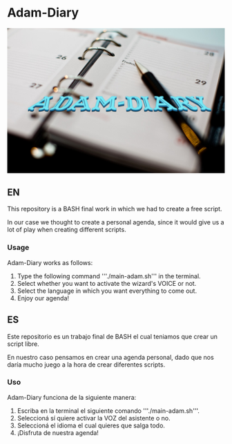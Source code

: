 # Adam-Diary

![Adam-Diary](./doc/imgAdam.png)

## EN

This repository is a BASH final work in which we had to create a free script.

In our case we thought to create a personal agenda, since it would give us a lot of play when creating different scripts.

### Usage

Adam-Diary works as follows:

1. Type the following command '''./main-adam.sh''' in the terminal.
2. Select whether you want to activate the wizard's VOICE or not.
3. Select the language in which you want everything to come out.
4. Enjoy our agenda!


## ES

Este repositorio es un trabajo final de BASH el cual teniamos que crear un script libre.

En nuestro caso pensamos en crear una agenda personal, dado que nos daría mucho juego a la hora de crear diferentes scripts.

### Uso

Adam-Diary funciona de la siguiente manera:

1. Escriba en la terminal el siguiente comando '''./main-adam.sh'''.
2. Seleccioná sí quiere activar la VOZ del asistente o no.
3. Seleccioná el idioma el cual quieres que salga todo.
4. ¡Disfruta de nuestra agenda!
